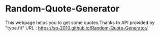 # Random-Quote-Generator
This webpage helps you to get some quotes.Thanks to API provided by "type.fit"
URL : https://sp-2010.github.io/Random-Quote-Generator/
